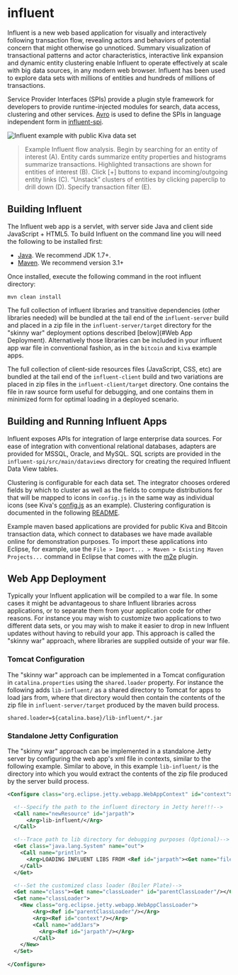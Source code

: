 # influent

Influent is a new web based application for visually and interactively following transaction flow, revealing actors and behaviors of potential concern that might otherwise go unnoticed. Summary visualization of transactional patterns and actor characteristics, interactive link expansion and dynamic entity clustering enable Influent to operate effectively at scale with big data sources, in any modern web browser. Influent has been used to explore data sets with millions of entities and hundreds of millions of transactions.

Service Provider Interfaces (SPIs) provide a plugin style framework for developers to provide runtime-injected modules for search, data access, clustering and other services. [Avro](http://avro.apache.org/) is used to define the SPIs in language independent form in [influent-spi](influent-midtier/src/main/avro).

![Influent example with public Kiva data set](https://raw.github.com/oculusinfo/wiki-assets/master/influent/influent-kiva.jpg) 
> Example Influent flow analysis. Begin by searching for an entity of interest (A). Entity cards summarize entity properties and histograms summarize transactions. Highlighted transactions are shown for entities of interest (B). Click [+] buttons to expand incoming/outgoing entity links (C). “Unstack” clusters of entities by clicking paperclip to drill down (D). Specify transaction filter (E).

## Building Influent
The Influent web app is a servlet, with server side Java and client side JavaScript + HTML5. To build Influent on the command line you will need the following to be installed first:

 + [Java](http://www.java.com/). We recommend JDK 1.7+.
 + [Maven](http://maven.apache.org/). We recommend version 3.1+

Once installed, execute the following command in the root influent directory:
```
mvn clean install
```
The full collection of influent libraries and transitive dependencies (other libraries needed) will be bundled at the tail end of the `influent-server` build and placed in a zip file in the `influent-server/target` directory for the "skinny war" deployment options described [below](#Web App Deployment). Alternatively those libraries can be included in your influent app war file in conventional fashion, as in the `bitcoin` and `kiva` example apps.

The full collection of client-side resources files (JavaScript, CSS, etc) are bundled at the tail end of the `influent-client` build and two variations are placed in zip files in the `influent-client/target` directory. One contains the file in raw source form useful for debugging, and one contains them in minimized form for optimal loading in a deployed scenario.

## Building and Running Influent Apps
Influent exposes APIs for integration of large enterprise data sources. For ease of integration with conventional relational databases, adapters are provided for MSSQL, Oracle, and MySQL. SQL scripts are provided in the `influent-spi/src/main/dataviews` directory for creating the required Influent Data View tables.

Clustering is configurable for each data set. The integrator chooses ordered fields by which to cluster as well as the fields to compute distributions for that will be mapped to icons in `config.js` in the same way as individual icons (see Kiva's [config.js](kiva/src/main/resources/config.js) as an example). Clustering configuration is documented in the following [README](influent-server/src/main/resources/README.md).

Example maven based applications are provided for public Kiva and Bitcoin transaction data, which connect to databases we have made available online for demonstration purposes. To import these applications into Eclipse, for example, use the `File > Import... > Maven > Existing Maven Projects...` command in Eclipse that comes with the [m2e](http://www.eclipse.org/m2e/) plugin.

## Web App Deployment
Typically your Influent application will be compiled to a war file. In some cases it might be advantageous to share Influent libraries across applications, or to separate them from your application code for other reasons. For instance you may wish to customize two applications to two different data sets, or you may wish to make it easier to drop in new Influent updates without having to rebuild your app. This approach is called the "skinny war" approach, where libraries are supplied outside of your war file.

### Tomcat Configuration
The "skinny war" approach can be implemented in a Tomcat configuration in `catalina.properties` using the `shared.loader` property. For instance the following adds `lib-influent/` as a shared directory to Tomcat for apps to load jars from, where that directory would then contain the contents of the zip file in `influent-server/target` produced by the maven build process.
```properties
shared.loader=${catalina.base}/lib-influent/*.jar
```

### Standalone Jetty Configuration
The "skinny war" approach can be implemented in a standalone Jetty server by configuring the web app's xml file in contexts, similar to the following example. Similar to above, in this example `lib-influent/` is the directory into which you would extract the contents of the zip file produced by the server build process.

```xml
<Configure class="org.eclipse.jetty.webapp.WebAppContext" id="context">

  <!--Specify the path to the influent directory in Jetty here!!!-->
  <Call name="newResource" id="jarpath">
      <Arg>lib-influent/</Arg>
  </Call>

  <!--Trace path to lib directory for debugging purposes (Optional)-->
  <Get class="java.lang.System" name="out">
    <Call name="println">
      <Arg>LOADING INFLUENT LIBS FROM <Ref id="jarpath"><Get name="file"/></Ref></Arg>
    </Call>
  </Get>

  <!--Set the customized class loader (Boiler Plate)-->
  <Get name="class"><Get name="classLoader" id="parentClassLoader"/></Get>
  <Set name="classLoader">
    <New class="org.eclipse.jetty.webapp.WebAppClassLoader">
        <Arg><Ref id="parentClassLoader"/></Arg>
        <Arg><Ref id="context"/></Arg>
        <Call name="addJars">
          <Arg><Ref id="jarpath"/></Arg>
        </Call>
    </New>
  </Set>
  
</Configure>
```